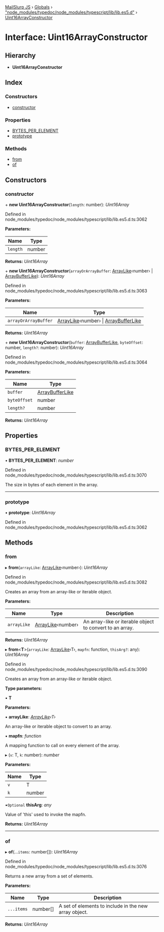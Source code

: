 [MailSlurp JS](../README.md) › [Globals](../globals.md) › ["node_modules/typedoc/node_modules/typescript/lib/lib.es5.d"](../modules/_node_modules_typedoc_node_modules_typescript_lib_lib_es5_d_.md) › [Uint16ArrayConstructor](_node_modules_typedoc_node_modules_typescript_lib_lib_es5_d_.uint16arrayconstructor.md)

# Interface: Uint16ArrayConstructor

## Hierarchy

* **Uint16ArrayConstructor**

## Index

### Constructors

* [constructor](_node_modules_typedoc_node_modules_typescript_lib_lib_es5_d_.uint16arrayconstructor.md#constructor)

### Properties

* [BYTES_PER_ELEMENT](_node_modules_typedoc_node_modules_typescript_lib_lib_es5_d_.uint16arrayconstructor.md#bytes_per_element)
* [prototype](_node_modules_typedoc_node_modules_typescript_lib_lib_es5_d_.uint16arrayconstructor.md#prototype)

### Methods

* [from](_node_modules_typedoc_node_modules_typescript_lib_lib_es5_d_.uint16arrayconstructor.md#from)
* [of](_node_modules_typedoc_node_modules_typescript_lib_lib_es5_d_.uint16arrayconstructor.md#of)

## Constructors

###  constructor

\+ **new Uint16ArrayConstructor**(`length`: number): *Uint16Array*

Defined in node_modules/typedoc/node_modules/typescript/lib/lib.es5.d.ts:3062

**Parameters:**

Name | Type |
------ | ------ |
`length` | number |

**Returns:** *Uint16Array*

\+ **new Uint16ArrayConstructor**(`arrayOrArrayBuffer`: [ArrayLike](_node_modules_typedoc_node_modules_typescript_lib_lib_es5_d_.arraylike.md)‹number› | [ArrayBufferLike](../modules/_node_modules_typedoc_node_modules_typescript_lib_lib_es5_d_.md#arraybufferlike)): *Uint16Array*

Defined in node_modules/typedoc/node_modules/typescript/lib/lib.es5.d.ts:3063

**Parameters:**

Name | Type |
------ | ------ |
`arrayOrArrayBuffer` | [ArrayLike](_node_modules_typedoc_node_modules_typescript_lib_lib_es5_d_.arraylike.md)‹number› &#124; [ArrayBufferLike](../modules/_node_modules_typedoc_node_modules_typescript_lib_lib_es5_d_.md#arraybufferlike) |

**Returns:** *Uint16Array*

\+ **new Uint16ArrayConstructor**(`buffer`: [ArrayBufferLike](../modules/_node_modules_typedoc_node_modules_typescript_lib_lib_es5_d_.md#arraybufferlike), `byteOffset`: number, `length?`: number): *Uint16Array*

Defined in node_modules/typedoc/node_modules/typescript/lib/lib.es5.d.ts:3064

**Parameters:**

Name | Type |
------ | ------ |
`buffer` | [ArrayBufferLike](../modules/_node_modules_typedoc_node_modules_typescript_lib_lib_es5_d_.md#arraybufferlike) |
`byteOffset` | number |
`length?` | number |

**Returns:** *Uint16Array*

## Properties

###  BYTES_PER_ELEMENT

• **BYTES_PER_ELEMENT**: *number*

Defined in node_modules/typedoc/node_modules/typescript/lib/lib.es5.d.ts:3070

The size in bytes of each element in the array.

___

###  prototype

• **prototype**: *Uint16Array*

Defined in node_modules/typedoc/node_modules/typescript/lib/lib.es5.d.ts:3062

## Methods

###  from

▸ **from**(`arrayLike`: [ArrayLike](_node_modules_typedoc_node_modules_typescript_lib_lib_es5_d_.arraylike.md)‹number›): *Uint16Array*

Defined in node_modules/typedoc/node_modules/typescript/lib/lib.es5.d.ts:3082

Creates an array from an array-like or iterable object.

**Parameters:**

Name | Type | Description |
------ | ------ | ------ |
`arrayLike` | [ArrayLike](_node_modules_typedoc_node_modules_typescript_lib_lib_es5_d_.arraylike.md)‹number› | An array-like or iterable object to convert to an array.  |

**Returns:** *Uint16Array*

▸ **from**<**T**>(`arrayLike`: [ArrayLike](_node_modules_typedoc_node_modules_typescript_lib_lib_es5_d_.arraylike.md)‹T›, `mapfn`: function, `thisArg?`: any): *Uint16Array*

Defined in node_modules/typedoc/node_modules/typescript/lib/lib.es5.d.ts:3090

Creates an array from an array-like or iterable object.

**Type parameters:**

▪ **T**

**Parameters:**

▪ **arrayLike**: *[ArrayLike](_node_modules_typedoc_node_modules_typescript_lib_lib_es5_d_.arraylike.md)‹T›*

An array-like or iterable object to convert to an array.

▪ **mapfn**: *function*

A mapping function to call on every element of the array.

▸ (`v`: T, `k`: number): *number*

**Parameters:**

Name | Type |
------ | ------ |
`v` | T |
`k` | number |

▪`Optional`  **thisArg**: *any*

Value of 'this' used to invoke the mapfn.

**Returns:** *Uint16Array*

___

###  of

▸ **of**(...`items`: number[]): *Uint16Array*

Defined in node_modules/typedoc/node_modules/typescript/lib/lib.es5.d.ts:3076

Returns a new array from a set of elements.

**Parameters:**

Name | Type | Description |
------ | ------ | ------ |
`...items` | number[] | A set of elements to include in the new array object.  |

**Returns:** *Uint16Array*
